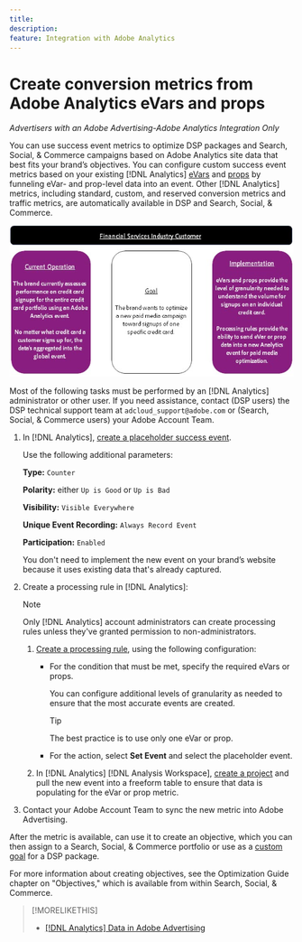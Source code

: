 ```yaml
---
title: 
description: 
feature: Integration with Adobe Analytics
---
```

# Create conversion metrics from Adobe Analytics eVars and props

*Advertisers with an Adobe Advertising-Adobe Analytics Integration Only*

You can use success event metrics to optimize DSP packages and Search, Social, & Commerce campaigns based on Adobe Analytics site data that best fits your brand’s objectives. You can configure custom success event metrics based on your existing [!DNL Analytics] [eVars](https://experienceleague.adobe.com/docs/analytics/components/dimensions/evar.html) and [props](https://experienceleague.adobe.com/docs/analytics/components/dimensions/prop.html) by funneling eVar- and prop-level data into an event. Other [!DNL Analytics] metrics, including standard, custom, and reserved conversion metrics and traffic metrics, are automatically available in DSP and Search, Social, & Commerce.

![Usage example](/help/integrations/assets/a4adc-conversion-evar-example.jpg "Usage example")

Most of the following tasks must be performed by an [!DNL Analytics] administrator or other user. If you need assistance, contact (DSP users) the DSP technical support team at `adcloud_support@adobe.com` or (Search, Social, & Commerce users) your Adobe Account Team.

1. In [!DNL Analytics], [create a placeholder success event](https://experienceleague.adobe.com/docs/analytics/admin/admin-tools/manage-report-suites/edit-report-suite/conversion-variables/success-events/success-event.html?lang=en).

   Use the following additional parameters:
   
   **Type:** `Counter`

   **Polarity:**  either `Up is Good` or `Up is Bad`

   **Visibility:** `Visible Everywhere`

   **Unique Event Recording:** `Always Record Event`

   **Participation:** `Enabled`

   You don't need to implement the new event on your brand’s website because it uses existing data that's already captured.

1. Create a processing rule in [!DNL Analytics]:

   >[!NOTE]
   >
   >Only [!DNL Analytics] account administrators can create processing rules unless they've granted permission to non-administrators.

   1. [Create a processing rule](https://experienceleague.adobe.com/docs/analytics/admin/admin-tools/manage-report-suites/edit-report-suite/report-suite-general/c-processing-rules/c-processing-rules-configuration/t-processing-rules.html?lang=en), using the following configuration:

      * For the condition that must be met, specify the required eVars or props.
      
        You can configure additional levels of granularity as needed to ensure that the most accurate events are created.
        
        >[!TIP]
        >
        >The best practice is to use only one eVar or prop.
     
      * For the action, select **Set Event** and select the placeholder event.

   1. In [!DNL Analytics] [!DNL Analysis Workspace], [create a project](https://experienceleague.adobe.com/docs/analytics/analyze/analysis-workspace/home.html) and pull the new event into a freeform table to ensure that data is populating for the eVar or prop metric. 

1.  Contact your Adobe Account Team to sync the new metric into Adobe Advertising.

After the metric is available, can use it to create an objective, which you can then assign to a Search, Social, & Commerce portfolio or use as a [custom goal](/help/dsp/optimization/custom-goal-about.md) for a DSP package.

For more information about creating objectives, see the Optimization Guide chapter on "Objectives," which is available from within Search, Social, & Commerce.

>[!MORELIKETHIS]
>
>* [[!DNL Analytics] Data in Adobe Advertising](/help/integrations/analytics/analytics-data-in-advertising.md)
<!--
>* [](/help/search-social-commerce/admin/conversion-metrics/ ????????)
-->